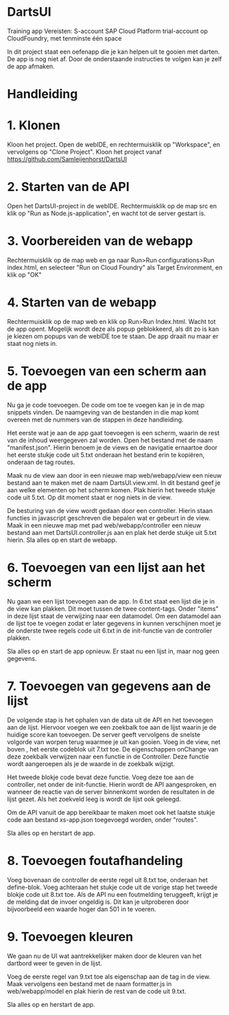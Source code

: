 # DartsUI
Training app
Vereisten:
S-account
SAP Cloud Platform trial-account op CloudFoundry, met tenminste één space

In dit project staat een oefenapp die je kan helpen uit te gooien met darten. De app is nog niet af. Door de onderstaande instructies te volgen kan je zelf de app afmaken.

# Handleiding
# 1. Klonen

Kloon het project. Open de webIDE, en rechtermuisklik op "Workspace", en vervolgens op "Clone Project". Kloon het project vanaf https://github.com/Samleijenhorst/DartsUI

# 2. Starten van de API

Open het DartsUI-project in de webIDE. Rechtermuisklik op de map src en klik op "Run as Node.js-application", en wacht tot de server gestart is.

# 3. Voorbereiden van de webapp

Rechtermuisklik op de map web en ga naar Run>Run configurations>Run index.html, en selecteer "Run on Cloud Foundry" als Target Environment, en klik op "OK"

# 4. Starten van de webapp

Rechtermuisklik op de map web en klik op Run>Run Index.html. Wacht tot de app opent. Mogelijk wordt deze als popup geblokkeerd, als dit zo is kan je kiezen om popups van de webIDE toe te staan. De app draait nu maar er staat nog niets in.

# 5. Toevoegen van een scherm aan de app

Nu ga je code toevoegen. De code om toe te voegen kan je in de map snippets vinden. De naamgeving van de bestanden in die map komt overeen met de nummers van de stappen in deze handleiding.

Het eerste wat je aan de app gaat toevoegen is een scherm, waarin de rest van de inhoud weergegeven zal worden. Open het bestand met de naam "manifest.json". Hierin benoem je de views en de navigatie ernaartoe door het eerste stukje code uit 5.txt onderaan het bestand erin te kopiëren, onderaan de tag routes.

Maak nu de view aan door in een nieuwe map web/webapp/view een nieuw bestand aan te maken met de naam DartsUI.view.xml. In dit bestand geef je aan welke elementen op het scherm komen. Plak hierin het tweede stukje code uit 5.txt. Op dit moment staat er nog niets in de view.

De besturing van de view wordt gedaan door een controller. Hierin staan functies in javascript geschreven die bepalen wat er gebeurt in de view. Maak in een nieuwe map met pad web/webapp/controller een nieuw bestand aan met DartsUI.controller.js aan en plak het derde stukje uit 5.txt hierin. Sla alles op en start de webapp.

# 6. Toevoegen van een lijst aan het scherm

Nu gaan we een lijst toevoegen aan de app. In 6.txt staat een lijst die je in de view kan plakken. Dit moet tussen de twee content-tags. Onder "items" in deze lijst staat de verwijzing naar een datamodel. Om een datamodel aan de lijst toe te voegen zodat er later gegevens in kunnen verschijnen moet je de onderste twee regels code uit 6.txt in de init-functie van de controller plakken.
  
Sla alles op en start de app opnieuw. Er staat nu een lijst in, maar nog geen gegevens.

# 7. Toevoegen van gegevens aan de lijst

De volgende stap is het ophalen van de data uit de API en het toevoegen aan de lijst. Hiervoor voegen we een zoekbalk toe aan de lijst waarin je de huidige score kan toevoegen. De server geeft vervolgens de snelste volgorde van worpen terug waarmee je uit kan gooien. Voeg in de view, net boven <items>, het eerste codeblok uit 7.txt toe. De eigenschappen onChange van deze zoekbalk verwijzen naar een functie in de Controller. Deze functie wordt aangeroepen als je de waarde in de zoekbalk wijzigt.

Het tweede blokje code bevat deze functie. Voeg deze toe aan de controller, net onder de init-functie. Hierin wordt de API aangesproken, en wanneer de reactie van de server binnenkomt worden de resultaten in de lijst gezet. Als het zoekveld leeg is wordt de lijst ook geleegd.

Om de API vanuit de app bereikbaar te maken moet ook het laatste stukje code aan bestand xs-app.json toegevoegd worden, onder "routes". 

Sla alles op en herstart de app.

# 8. Toevoegen foutafhandeling

Voeg bovenaan de controller de eerste regel uit 8.txt toe, onderaan het define-blok. Voeg achteraan het stukje code uit de vorige stap het tweede blokje code uit 8.txt toe. Als de API nu een foutmelding teruggeeft, krijgt je de melding dat de invoer ongeldig is. Dit kan je uitproberen door bijvoorbeeld een waarde hoger dan 501 in te voeren.

# 9. Toevoegen kleuren

We gaan nu de UI wat aantrekkelijker maken door de kleuren van het dartbord weer te geven in de lijst.

Voeg de eerste regel van 9.txt toe als eigenschap aan de tag <StandardListItem> in de view. Maak vervolgens een bestand met de naam formatter.js in web/webapp/model en plak hierin de rest van de code uit 9.txt. 
  
 Sla alles op en herstart de app.
